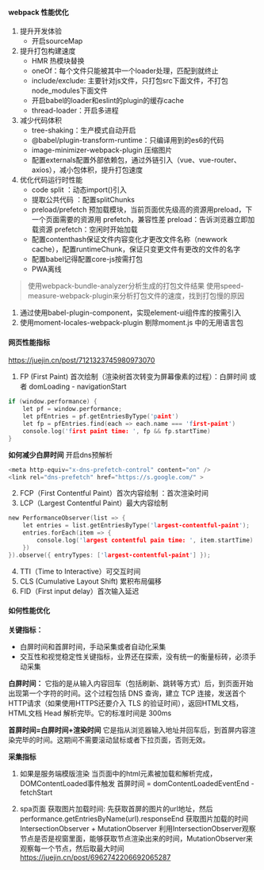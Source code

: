 #### webpack 性能优化
1. 提升开发体验
   - 开启sourceMap
2. 提升打包构建速度
   - HMR 热模块替换
   - oneOf：每个文件只能被其中一个loader处理，匹配到就终止
   - include/exclude: 主要针对js文件，只打包src下面文件，不打包node_modules下面文件
   - 开启babel的loader和eslint的plugin的缓存cache
   - thread-loader：开启多进程
3. 减少代码体积
   - tree-shaking：生产模式自动开启
   - @babel/plugin-transform-runtime：只编译用到的es6的代码
   - image-minimizer-webpack-plugin 压缩图片
   - 配置externals配置外部依赖包，通过外链引入（vue、vue-router、axios），减小包体积，提升打包速度
4. 优化代码运行时性能
   - code split ：动态import()引入 
   - 提取公共代码 ：配置splitChunks
   - preload/prefetch 预加载模块，当前页面优先级高的资源用preload，下一个页面需要的资源用 prefetch，兼容性差
     preload：告诉浏览器立即加载资源
     prefetch：空闲时开始加载
   - 配置contenthash保证文件内容变化才更改文件名称（newwork cache），配置runtimeChunk，保证只变更文件有更改的文件的名字
   - 配置babel记得配置core-js按需打包
   - PWA离线
   
> 使用webpack-bundle-analyzer分析生成的打包文件结果
> 使用speed-measure-webpack-plugin来分析打包文件的速度，找到打包慢的原因
1. 通过使用babel-plugin-component，实现element-ui组件库的按需引入
2. 使用moment-locales-webpack-plugin 剔除moment.js 中的无用语言包

#### 网页性能指标
https://juejin.cn/post/7121323745980973070
1. FP (First Paint) 首次绘制（渲染树首次转变为屏幕像素的过程）：白屏时间 或者 domLoading - navigationStart
``` c
if (window.performance) {
    let pf = window.performance;
    let pfEntries = pf.getEntriesByType('paint')
    let fp = pfEntries.find(each => each.name === 'first-paint')
    console.log('first paint time: ', fp && fp.startTime)
}
```
**如何减少白屏时间**
开启dns预解析
``` c
<meta http-equiv="x-dns-prefetch-control" content="on" />
<link rel="dns-prefetch" href="https://s.google.com/" >
```
2. FCP（First Contentful Paint）首次内容绘制 ：首次渲染时间
3. LCP（Largest Contentful Paint）最大内容绘制
``` c
new PerformanceObserver(list => {
    let entries = list.getEntriesByType('largest-contentful-paint');
    entries.forEach(item => {
        console.log('largest contentful pain time: ', item.startTime)
    })
}).observe({ entryTypes: ['largest-contentful-paint'] });
```
4. TTI（Time to Interactive）可交互时间
5. CLS (Cumulative Layout Shift) 累积布局偏移
6. FID（First input delay）首次输入延迟

#### 如何性能优化
**关键指标：**
 - 白屏时间和首屏时间，手动采集或者自动化采集
 - 交互性和视觉稳定性关键指标，业界还在探索，没有统一的衡量标砖，必须手动采集 
  
**白屏时间：**
它指的是从输入内容回车（包括刷新、跳转等方式）后，到页面开始出现第一个字符的时间。这个过程包括 DNS 查询，建立 TCP 连接，发送首个HTTP请求（如果使用HTTPS还要介入 TLS 的验证时间），返回HTML文档，HTML文档 Head 解析完毕。它的标准时间是 300ms

**首屏时间=白屏时间+渲染时间**
它是指从浏览器输入地址并回车后，到首屏内容渲染完毕的时间。这期间不需要滚动鼠标或者下拉页面，否则无效。

**采集指标**
1. 如果是服务端模版渲染
当页面中的html元素被加载和解析完成，DOMContentLoaded事件触发
首屏时间 = domContentLoadedEventEnd - fetchStart

2. spa页面
获取图片加载时间: 先获取首屏的图片的url地址，然后 performance.getEntriesByName(url).responseEnd 获取图片加载的时间
 IntersectionObserver + MutationObserver 
 利用IntersectionObserver观察节点是否是视窗里面，能够获取节点渲染出来的时间，MutationObserver来观察每一个节点，然后取最大时间
 https://juejin.cn/post/6962742206692065287
   